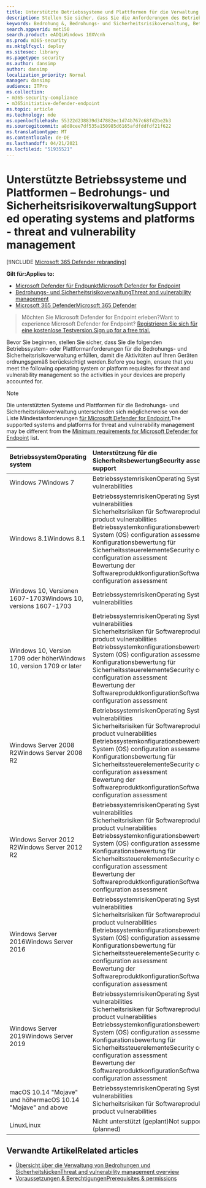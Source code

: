 ```yaml
---
title: Unterstützte Betriebssysteme und Plattformen für die Verwaltung von Bedrohungen und Sicherheitslücken
description: Stellen Sie sicher, dass Sie die Anforderungen des Betriebssystems oder der Plattform für die Bedrohungs- und Sicherheitsrisikoverwaltung erfüllen, damit die Aktivitäten auf allen Geräten ordnungsgemäß berücksichtigt werden.
keywords: Bedrohung &, Bedrohungs- und Sicherheitsrisikoverwaltung, Betriebssystem, Plattformanforderungen, Voraussetzungen, Von Microsoft Defender für Endpoint-tvm unterstütztes Betriebssystem, Microsoft Defender für Endpoint-tvm,
search.appverid: met150
search.product: eADQiWindows 10XVcnh
ms.prod: m365-security
ms.mktglfcycl: deploy
ms.sitesec: library
ms.pagetype: security
ms.author: dansimp
author: dansimp
localization_priority: Normal
manager: dansimp
audience: ITPro
ms.collection:
- m365-security-compliance
- m365initiative-defender-endpoint
ms.topic: article
ms.technology: mde
ms.openlocfilehash: 55322d238839d347882ec1d74b767c68fd2be2b3
ms.sourcegitcommit: a8d8cee7df535a150985d6165afdfddfdf21f622
ms.translationtype: MT
ms.contentlocale: de-DE
ms.lasthandoff: 04/21/2021
ms.locfileid: "51935521"
---
```

# <a name="supported-operating-systems-and-platforms---threat-and-vulnerability-management"></a><span data-ttu-id="7f5ee-104">Unterstützte Betriebssysteme und Plattformen – Bedrohungs- und Sicherheitsrisikoverwaltung</span><span class="sxs-lookup"><span data-stu-id="7f5ee-104">Supported operating systems and platforms - threat and vulnerability management</span></span>

[!INCLUDE [Microsoft 365 Defender rebranding](../../includes/microsoft-defender.md)]

<span data-ttu-id="7f5ee-105">**Gilt für:**</span><span class="sxs-lookup"><span data-stu-id="7f5ee-105">**Applies to:**</span></span>

- [<span data-ttu-id="7f5ee-106">Microsoft Defender für Endpunkt</span><span class="sxs-lookup"><span data-stu-id="7f5ee-106">Microsoft Defender for Endpoint</span></span>](https://go.microsoft.com/fwlink/?linkid=2154037)
- [<span data-ttu-id="7f5ee-107">Bedrohungs- und Sicherheitsrisikoverwaltung</span><span class="sxs-lookup"><span data-stu-id="7f5ee-107">Threat and vulnerability management</span></span>](next-gen-threat-and-vuln-mgt.md)
- [<span data-ttu-id="7f5ee-108">Microsoft 365 Defender</span><span class="sxs-lookup"><span data-stu-id="7f5ee-108">Microsoft 365 Defender</span></span>](https://go.microsoft.com/fwlink/?linkid=2118804)

><span data-ttu-id="7f5ee-109">Möchten Sie Microsoft Defender for Endpoint erleben?</span><span class="sxs-lookup"><span data-stu-id="7f5ee-109">Want to experience Microsoft Defender for Endpoint?</span></span> [<span data-ttu-id="7f5ee-110">Registrieren Sie sich für eine kostenlose Testversion.</span><span class="sxs-lookup"><span data-stu-id="7f5ee-110">Sign up for a free trial.</span></span>](https://www.microsoft.com/microsoft-365/windows/microsoft-defender-atp?ocid=docs-wdatp-portaloverview-abovefoldlink)

<span data-ttu-id="7f5ee-111">Bevor Sie beginnen, stellen Sie sicher, dass Sie die folgenden Betriebssystem- oder Plattformanforderungen für die Bedrohungs- und Sicherheitsrisikoverwaltung erfüllen, damit die Aktivitäten auf Ihren Geräten ordnungsgemäß berücksichtigt werden.</span><span class="sxs-lookup"><span data-stu-id="7f5ee-111">Before you begin, ensure that you meet the following operating system or platform requisites for threat and vulnerability management so the activities in your devices are properly accounted for.</span></span>

>[!NOTE]
><span data-ttu-id="7f5ee-112">Die unterstützten Systeme und Plattformen für die Bedrohungs- und Sicherheitsrisikoverwaltung unterscheiden sich möglicherweise von der Liste Mindestanforderungen [für Microsoft Defender for Endpoint.](minimum-requirements.md)</span><span class="sxs-lookup"><span data-stu-id="7f5ee-112">The supported systems and platforms for threat and vulnerability management may be different from the [Minimum requirements for Microsoft Defender for Endpoint](minimum-requirements.md) list.</span></span>

<span data-ttu-id="7f5ee-113">Betriebssystem</span><span class="sxs-lookup"><span data-stu-id="7f5ee-113">Operating system</span></span> | <span data-ttu-id="7f5ee-114">Unterstützung für die Sicherheitsbewertung</span><span class="sxs-lookup"><span data-stu-id="7f5ee-114">Security assessment support</span></span>
:---|:---
<span data-ttu-id="7f5ee-115">Windows 7</span><span class="sxs-lookup"><span data-stu-id="7f5ee-115">Windows 7</span></span> | <span data-ttu-id="7f5ee-116">Betriebssystemrisiken</span><span class="sxs-lookup"><span data-stu-id="7f5ee-116">Operating System (OS) vulnerabilities</span></span>
<span data-ttu-id="7f5ee-117">Windows 8.1</span><span class="sxs-lookup"><span data-stu-id="7f5ee-117">Windows 8.1</span></span> | <span data-ttu-id="7f5ee-118">Betriebssystemrisiken</span><span class="sxs-lookup"><span data-stu-id="7f5ee-118">Operating System (OS) vulnerabilities</span></span><br/><span data-ttu-id="7f5ee-119">Sicherheitsrisiken für Softwareprodukt</span><span class="sxs-lookup"><span data-stu-id="7f5ee-119">Software product vulnerabilities</span></span><br/><span data-ttu-id="7f5ee-120">Betriebssystemkonfigurationsbewertung</span><span class="sxs-lookup"><span data-stu-id="7f5ee-120">Operating System (OS) configuration assessment</span></span><br/><span data-ttu-id="7f5ee-121">Konfigurationsbewertung für Sicherheitssteuerelemente</span><span class="sxs-lookup"><span data-stu-id="7f5ee-121">Security controls configuration assessment</span></span><br/><span data-ttu-id="7f5ee-122">Bewertung der Softwareproduktkonfiguration</span><span class="sxs-lookup"><span data-stu-id="7f5ee-122">Software product configuration assessment</span></span> |
<span data-ttu-id="7f5ee-123">Windows 10, Versionen 1607-1703</span><span class="sxs-lookup"><span data-stu-id="7f5ee-123">Windows 10, versions 1607-1703</span></span> | <span data-ttu-id="7f5ee-124">Betriebssystemrisiken</span><span class="sxs-lookup"><span data-stu-id="7f5ee-124">Operating System (OS) vulnerabilities</span></span>
<span data-ttu-id="7f5ee-125">Windows 10, Version 1709 oder höher</span><span class="sxs-lookup"><span data-stu-id="7f5ee-125">Windows 10, version 1709 or later</span></span> |<span data-ttu-id="7f5ee-126">Betriebssystemrisiken</span><span class="sxs-lookup"><span data-stu-id="7f5ee-126">Operating System (OS) vulnerabilities</span></span><br/><span data-ttu-id="7f5ee-127">Sicherheitsrisiken für Softwareprodukt</span><span class="sxs-lookup"><span data-stu-id="7f5ee-127">Software product vulnerabilities</span></span><br/><span data-ttu-id="7f5ee-128">Betriebssystemkonfigurationsbewertung</span><span class="sxs-lookup"><span data-stu-id="7f5ee-128">Operating System (OS) configuration assessment</span></span><br/><span data-ttu-id="7f5ee-129">Konfigurationsbewertung für Sicherheitssteuerelemente</span><span class="sxs-lookup"><span data-stu-id="7f5ee-129">Security controls configuration assessment</span></span><br/><span data-ttu-id="7f5ee-130">Bewertung der Softwareproduktkonfiguration</span><span class="sxs-lookup"><span data-stu-id="7f5ee-130">Software product configuration assessment</span></span>
<span data-ttu-id="7f5ee-131">Windows Server 2008 R2</span><span class="sxs-lookup"><span data-stu-id="7f5ee-131">Windows Server 2008 R2</span></span> | <span data-ttu-id="7f5ee-132">Betriebssystemrisiken</span><span class="sxs-lookup"><span data-stu-id="7f5ee-132">Operating System (OS) vulnerabilities</span></span><br/><span data-ttu-id="7f5ee-133">Sicherheitsrisiken für Softwareprodukt</span><span class="sxs-lookup"><span data-stu-id="7f5ee-133">Software product vulnerabilities</span></span><br/><span data-ttu-id="7f5ee-134">Betriebssystemkonfigurationsbewertung</span><span class="sxs-lookup"><span data-stu-id="7f5ee-134">Operating System (OS) configuration assessment</span></span><br/><span data-ttu-id="7f5ee-135">Konfigurationsbewertung für Sicherheitssteuerelemente</span><span class="sxs-lookup"><span data-stu-id="7f5ee-135">Security controls configuration assessment</span></span><br/><span data-ttu-id="7f5ee-136">Bewertung der Softwareproduktkonfiguration</span><span class="sxs-lookup"><span data-stu-id="7f5ee-136">Software product configuration assessment</span></span>
<span data-ttu-id="7f5ee-137">Windows Server 2012 R2</span><span class="sxs-lookup"><span data-stu-id="7f5ee-137">Windows Server 2012 R2</span></span> | <span data-ttu-id="7f5ee-138">Betriebssystemrisiken</span><span class="sxs-lookup"><span data-stu-id="7f5ee-138">Operating System (OS) vulnerabilities</span></span><br/><span data-ttu-id="7f5ee-139">Sicherheitsrisiken für Softwareprodukt</span><span class="sxs-lookup"><span data-stu-id="7f5ee-139">Software product vulnerabilities</span></span><br/><span data-ttu-id="7f5ee-140">Betriebssystemkonfigurationsbewertung</span><span class="sxs-lookup"><span data-stu-id="7f5ee-140">Operating System (OS) configuration assessment</span></span><br/><span data-ttu-id="7f5ee-141">Konfigurationsbewertung für Sicherheitssteuerelemente</span><span class="sxs-lookup"><span data-stu-id="7f5ee-141">Security controls configuration assessment</span></span><br/><span data-ttu-id="7f5ee-142">Bewertung der Softwareproduktkonfiguration</span><span class="sxs-lookup"><span data-stu-id="7f5ee-142">Software product configuration assessment</span></span>
<span data-ttu-id="7f5ee-143">Windows Server 2016</span><span class="sxs-lookup"><span data-stu-id="7f5ee-143">Windows Server 2016</span></span> | <span data-ttu-id="7f5ee-144">Betriebssystemrisiken</span><span class="sxs-lookup"><span data-stu-id="7f5ee-144">Operating System (OS) vulnerabilities</span></span><br/><span data-ttu-id="7f5ee-145">Sicherheitsrisiken für Softwareprodukt</span><span class="sxs-lookup"><span data-stu-id="7f5ee-145">Software product vulnerabilities</span></span><br/><span data-ttu-id="7f5ee-146">Betriebssystemkonfigurationsbewertung</span><span class="sxs-lookup"><span data-stu-id="7f5ee-146">Operating System (OS) configuration assessment</span></span><br/><span data-ttu-id="7f5ee-147">Konfigurationsbewertung für Sicherheitssteuerelemente</span><span class="sxs-lookup"><span data-stu-id="7f5ee-147">Security controls configuration assessment</span></span><br/><span data-ttu-id="7f5ee-148">Bewertung der Softwareproduktkonfiguration</span><span class="sxs-lookup"><span data-stu-id="7f5ee-148">Software product configuration assessment</span></span>
<span data-ttu-id="7f5ee-149">Windows Server 2019</span><span class="sxs-lookup"><span data-stu-id="7f5ee-149">Windows Server 2019</span></span> | <span data-ttu-id="7f5ee-150">Betriebssystemrisiken</span><span class="sxs-lookup"><span data-stu-id="7f5ee-150">Operating System (OS) vulnerabilities</span></span><br/><span data-ttu-id="7f5ee-151">Sicherheitsrisiken für Softwareprodukt</span><span class="sxs-lookup"><span data-stu-id="7f5ee-151">Software product vulnerabilities</span></span><br/><span data-ttu-id="7f5ee-152">Betriebssystemkonfigurationsbewertung</span><span class="sxs-lookup"><span data-stu-id="7f5ee-152">Operating System (OS) configuration assessment</span></span><br/><span data-ttu-id="7f5ee-153">Konfigurationsbewertung für Sicherheitssteuerelemente</span><span class="sxs-lookup"><span data-stu-id="7f5ee-153">Security controls configuration assessment</span></span><br/><span data-ttu-id="7f5ee-154">Bewertung der Softwareproduktkonfiguration</span><span class="sxs-lookup"><span data-stu-id="7f5ee-154">Software product configuration assessment</span></span>
<span data-ttu-id="7f5ee-155">macOS 10.14 "Mojave" und höher</span><span class="sxs-lookup"><span data-stu-id="7f5ee-155">macOS 10.14 "Mojave" and above</span></span> | <span data-ttu-id="7f5ee-156">Betriebssystemrisiken</span><span class="sxs-lookup"><span data-stu-id="7f5ee-156">Operating System (OS) vulnerabilities</span></span><br/><span data-ttu-id="7f5ee-157">Sicherheitsrisiken für Softwareprodukt</span><span class="sxs-lookup"><span data-stu-id="7f5ee-157">Software product vulnerabilities</span></span> 
<span data-ttu-id="7f5ee-158">Linux</span><span class="sxs-lookup"><span data-stu-id="7f5ee-158">Linux</span></span> | <span data-ttu-id="7f5ee-159">Nicht unterstützt (geplant)</span><span class="sxs-lookup"><span data-stu-id="7f5ee-159">Not supported (planned)</span></span>

## <a name="related-articles"></a><span data-ttu-id="7f5ee-160">Verwandte Artikel</span><span class="sxs-lookup"><span data-stu-id="7f5ee-160">Related articles</span></span>

- [<span data-ttu-id="7f5ee-161">Übersicht über die Verwaltung von Bedrohungen und Sicherheitslücken</span><span class="sxs-lookup"><span data-stu-id="7f5ee-161">Threat and vulnerability management overview</span></span>](next-gen-threat-and-vuln-mgt.md)
- [<span data-ttu-id="7f5ee-162">Voraussetzungen & Berechtigungen</span><span class="sxs-lookup"><span data-stu-id="7f5ee-162">Prerequisites & permissions</span></span>](tvm-prerequisites.md)
